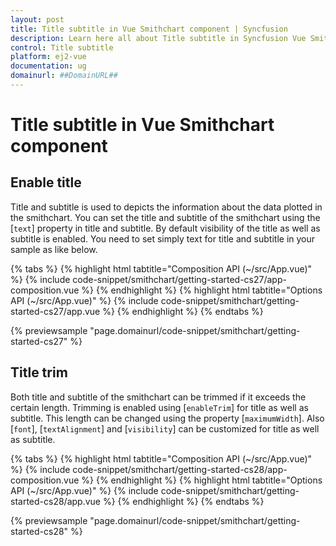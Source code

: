 ```yaml
---
layout: post
title: Title subtitle in Vue Smithchart component | Syncfusion
description: Learn here all about Title subtitle in Syncfusion Vue Smithchart component of Syncfusion Essential JS 2 and more.
control: Title subtitle 
platform: ej2-vue
documentation: ug
domainurl: ##DomainURL##
---
```


# Title subtitle in Vue Smithchart component

## Enable title

Title and subtitle is used to depicts the information about the data plotted in the smithchart. You can set the title and subtitle of the smithchart using the [`text`] property in title and subtitle. By default visibility of the title as well as subtitle is enabled. You need to set simply text for title and subtitle in your sample as like below.

{% tabs %}
{% highlight html tabtitle="Composition API (~/src/App.vue)" %}
{% include code-snippet/smithchart/getting-started-cs27/app-composition.vue %}
{% endhighlight %}
{% highlight html tabtitle="Options API (~/src/App.vue)" %}
{% include code-snippet/smithchart/getting-started-cs27/app.vue %}
{% endhighlight %}
{% endtabs %}
        
{% previewsample "page.domainurl/code-snippet/smithchart/getting-started-cs27" %}

## Title trim

Both title and subtitle of the smithchart can be trimmed if it exceeds the certain length. Trimming is enabled using [`enableTrim`] for title as well as subtitle. This length can be changed using the property [`maximumWidth`]. Also [`font`], [`textAlignment`] and [`visibility`] can be customized for title as well as subtitle.

{% tabs %}
{% highlight html tabtitle="Composition API (~/src/App.vue)" %}
{% include code-snippet/smithchart/getting-started-cs28/app-composition.vue %}
{% endhighlight %}
{% highlight html tabtitle="Options API (~/src/App.vue)" %}
{% include code-snippet/smithchart/getting-started-cs28/app.vue %}
{% endhighlight %}
{% endtabs %}
        
{% previewsample "page.domainurl/code-snippet/smithchart/getting-started-cs28" %}